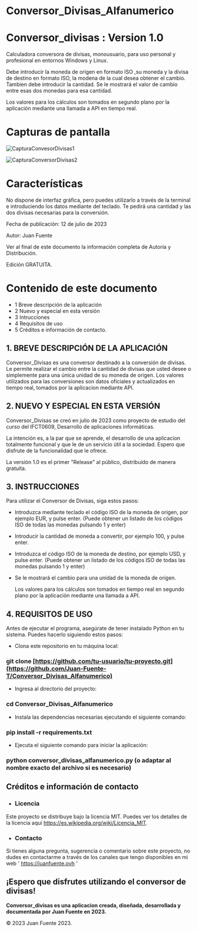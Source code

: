 # Conversor_Divisas_Alfanumerico

# Conversor_divisas : Version 1.0

Calculadora conversora de divisas, monousuario, para uso personal y profesional en entornos Windows y Linux.

Debe introducir la moneda de origen en formato ISO ,su moneda y la divisa de destino en formato ISO, la modena de la cual desea obtener el cambio. Tambien debe introducir la cantidad. Se le mostrará el valor de cambio entre esas dos monedas para esa cantidad. 

Los valores para los cálculos son tomados en segundo plano por la aplicación mediante una llamada a API en tiempo real.

# Capturas de pantalla

![CapturaConvesorDivisas1](https://github.com/Juan-Fuente-T/Conversor_Divisas_Alfanumerico/assets/127140423/e6244da4-60d4-42df-abf0-37c44b03a3dd)


![CapturaConversorDivisas2](https://github.com/Juan-Fuente-T/Conversor_Divisas_Alfanumerico/assets/127140423/dc9e33c4-505e-4a48-b637-049c8f6b7a95)






# Características
No dispone de interfaz gráfica, pero puedes utilizarlo a través de la terminal e introduciendo los datos mediante del teclado. Te pedirá una cantidad y las dos divisas necesarias para la conversión. 


Fecha de publicación: 12 de julio de 2023


Autor: Juan Fuente


Ver al final de este documento la información completa de Autoría y Distribución.


Edición GRATUITA. 


# Contenido de este documento

  - 1 Breve descripción de la aplicación
  - 2 Nuevo y especial en esta versión
  - 3 Intrucciones
  - 4 Requisitos de uso
  - 5 Créditos e información de contacto.


## 1. BREVE DESCRIPCIÓN DE LA APLICACIÓN
Conversor_Divisas es una conversor destinado a la conversión de divisas. Le permite realizar el cambio entre la cantidad de divisas que usted desee o simplemente para una única unidad de su moneda de origen. Los valores utilizados para las conversiones son datos oficiales y actualizados en tiempo real, tomados por la aplicacion mediante API.   


## 2. NUEVO Y ESPECIAL EN ESTA VERSIÓN

 Conversor_Divisas se creó en julio de 2023 como proyecto de estudio del curso del IFCT0609, Desarrollo de aplicaciones informáticas.

La intención es, a la par que se aprende, el desarrollo de una aplicacion totalmente funcional y que le de un servicio útil a la sociedad. Espero que disfrute de la funcionalidad que le ofrece. 

La versión 1.0 es el primer "Release" al público, distribuído de manera gratuíta.


## 3. INSTRUCCIONES
Para utilizar el Conversor de Divisas, siga estos pasos:

 - Introduzca mediante teclado el código ISO de la moneda de origen, por ejemplo EUR, y pulse enter.
   (Puede obtener un listado de los códigos ISO de todas las monedas pulsando 1 y enter)
 - Introducir la cantidad de moneda a convertir, por ejemplo 100, y pulse enter.
 - Introduzca el código ISO de la moneda de destino, por ejemplo USD, y pulse enter.
    (Puede obtener un listado de los códigos ISO de todas las monedas pulsando 1 y enter)
 - Se le mostrará el cambio para una unidad de la moneda de origen.

   Los valores para los cálculos son tomados en tiempo real en segundo plano por la aplicación mediante una llamada a API.

## 4. REQUISITOS DE USO
Antes de ejecutar el programa, asegúrate de tener instalado Python en tu sistema. Puedes hacerlo siguiendo estos pasos:

 -  Clona este repositorio en tu máquina local:
### git clone [https://github.com/tu-usuario/tu-proyecto.git](https://github.com/Juan-Fuente-T/Conversor_Divisas_Alfanumerico)

 -  Ingresa al directorio del proyecto:
### cd Conversor_Divisas_Alfanumerico
 -  Instala las dependencias necesarias ejecutando el siguiente comando:
### pip install -r requirements.txt

 - Ejecuta el siguiente comando para iniciar la aplicación:
### python conversor_divisas_alfanumerico.py (o adaptar al nombre exacto del archivo si es necesario)


## Créditos e información de contacto
- ### Licencia
Este proyecto se distribuye bajo la licencia MIT. Puedes ver los detalles de la licencia aqui https://es.wikipedia.org/wiki/Licencia_MIT.

- ### Contacto
Si tienes alguna pregunta, sugerencia o comentario sobre este proyecto, no dudes en contactarme a través de los canales que tengo disponibles en mi web ' https://juanfuente.ovh '



## ¡Espero que disfrutes utilizando el conversor de divisas!

**Conversor_divisas es una aplicacion creada, diseñada, desarrollada y documentada por Juan Fuente en 2023.**

© 2023 Juan Fuente 2023. 


